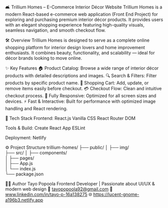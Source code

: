 🛋️ Trillium Homes – E-Commerce Interior Décor Website
Trillium Homes is a modern React-based e-commerce web application (Front End Project) for exploring and purchasing premium interior décor products.
It provides users with an elegant shopping experience featuring high-quality visuals, seamless navigation, and smooth checkout flow.

🛠️ Overview
Trillium Homes is designed to serve as a complete online shopping platform for interior design lovers and home improvement enthusiasts.
It combines beauty, functionality, and scalability — ideal for décor brands looking to move online.

✨ Key Features
🏠 Product Catalog: Browse a wide range of interior décor products with detailed descriptions and images.
🔍 Search & Filters: Filter products by specific product name.
🛒 Shopping Cart: Add, update, or remove items easily before checkout.
💳 Checkout Flow: Clean and intuitive checkout process.
📱 Fully Responsive: Optimized for all screen sizes and devices.
⚡ Fast & Interactive: Built for performance with optimized image handling and React rendering.

🧩 Tech Stack
Frontend:
React.js
Vanilla CSS
React Router DOM

Tools & Build:
Create React App
ESLint

Deployment:
Netlify 

⚙️ Project Structure
trillium-homes/
├── public/
│    ├── img/            
├── src/
│   ├── components/    
│   ├── pages/           
│   ├── App.js         
│   └── index.js        
└── package.json

🧑‍💻 Author
Tayo Popoola
Frontend Developer | Passionate about UI/UX & modern web design
📧 tayopopoola92@gmail.com
💼 www.linkedin.com/in/tayo-p-16a138275
🌐 https://lucent-gnome-a196b3.netlify.app
